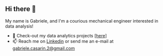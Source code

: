 ## Hi there 👋

My name is Gabriele, and I'm a courious mechanical engineer interested in data analysis!
- 🔭 Check-out my data analytics projects [[here]](https://github.com/gcasarin?tab=repositories)
- 📫 Reach me on [Linkedin](https://www.linkedin.com/in/gabriele-casarin06/) or send me an e-mail at gabriele.casarin.2@gmail.com



<!--
**GabryGit/gabrygit** is a ✨ _special_ ✨ repository because its `README.md` (this file) appears on your GitHub profile.

Here are some ideas to get you started:

- 🔭 I’m currently working on ...
- 🌱 I’m currently learning ...
- 👯 I’m looking to collaborate on ...
- 🤔 I’m looking for help with ...
- 💬 Ask me about ...
- 📫 How to reach me: ...
- 😄 Pronouns: ...
- ⚡ Fun fact: ...
-->
